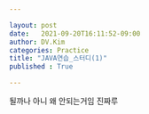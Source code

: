 ```yaml
---

layout: post
date:   2021-09-20T16:11:52-09:00
author: DV.Kim
categories: Practice
title: "JAVA연습_스터디(1)"
published : True

---
```


될까나
아니 왜 안되는거임 진짜루
